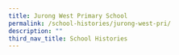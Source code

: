 ```yaml
---
title: Jurong West Primary School
permalink: /school-histories/jurong-west-pri/
description: ""
third_nav_title: School Histories
---
```

